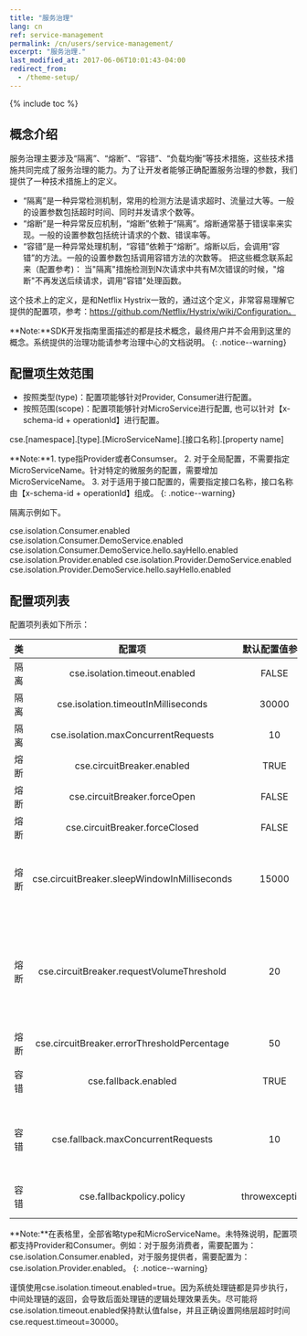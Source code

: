 ```yaml
---
title: "服务治理"
lang: cn
ref: service-management
permalink: /cn/users/service-management/
excerpt: "服务治理."
last_modified_at: 2017-06-06T10:01:43-04:00
redirect_from:
  - /theme-setup/
---
```


{% include toc %}

## 概念介绍
服务治理主要涉及“隔离”、“熔断”、“容错”、“负载均衡”等技术措施，这些技术措施共同完成了服务治理的能力。为了让开发者能够正确配置服务治理的参数，我们提供了一种技术措施上的定义。

- “隔离”是一种异常检测机制，常用的检测方法是请求超时、流量过大等。一般的设置参数包括超时时间、同时并发请求个数等。
- “熔断”是一种异常反应机制，“熔断”依赖于“隔离”。熔断通常基于错误率来实现。一般的设置参数包括统计请求的个数、错误率等。
- “容错”是一种异常处理机制，“容错”依赖于“熔断”。熔断以后，会调用“容错”的方法。一般的设置参数包括调用容错方法的次数等。
把这些概念联系起来（配置参考)： 当"隔离"措施检测到N次请求中共有M次错误的时候，"熔断"不再发送后续请求，调用"容错"处理函数。

这个技术上的定义，是和Netflix Hystrix一致的，通过这个定义，非常容易理解它提供的配置项，参考：https://github.com/Netflix/Hystrix/wiki/Configuration。

**Note:**SDK开发指南里面描述的都是技术概念，最终用户并不会用到这里的概念。系统提供的治理功能请参考治理中心的文档说明。
{: .notice--warning}

## 配置项生效范围

- 按照类型(type)：配置项能够针对Provider, Consumer进行配置。
- 按照范围(scope)：配置项能够针对MicroService进行配置, 也可以针对【x-schema-id + operationId】进行配置。

cse.[namespace].[type].[MicroServiceName].[接口名称].[property name]

**Note:**1. type指Provider或者Consumser。
2. 对于全局配置，不需要指定MicroServiceName。针对特定的微服务的配置，需要增加MicroServiceName。
3. 对于适用于接口配置的，需要指定接口名称，接口名称由【x-schema-id + operationId】组成。
{: .notice--warning}

隔离示例如下。

cse.isolation.Consumer.enabled
cse.isolation.Consumer.DemoService.enabled
cse.isolation.Consumer.DemoService.hello.sayHello.enabled
cse.isolation.Provider.enabled
cse.isolation.Provider.DemoService.enabled
cse.isolation.Provider.DemoService.hello.sayHello.enabled

## 配置项列表

配置项列表如下所示：

|类|配置项|默认配置值参考|说明|
|:----:|:----:|:----:|:-----:|
|隔离|cse.isolation.timeout.enabled|FALSE|是否启用超时检测。|
|隔离|cse.isolation.timeoutInMilliseconds|30000|超时时间，超过时间，记录一次错误。|
|隔离|cse.isolation.maxConcurrentRequests|10|通过并发数检测错误。配置最大并发数。|
|熔断|cse.circuitBreaker.enabled|TRUE|是否启用熔断措施。|
|熔断|cse.circuitBreaker.forceOpen|FALSE|不管失败次数，都进行熔断。|
|熔断|cse.circuitBreaker.forceClosed|FALSE|任何时候都不熔断，forceOpen优先。|
|熔断|cse.circuitBreaker.sleepWindowInMilliseconds|15000|熔断后，多长时间恢复。恢复后，会重新计算失败情况。注意：如果恢复后的调用立即失败，那么会立即重新进入熔断。
|熔断|cse.circuitBreaker.requestVolumeThreshold|20|10s内统计的请求个数，10s内统计的请求必须大于这个值，并且错误率达到阈值的时候才熔断。由于10秒还会被划分为10个1秒的统计周期，经过1s中后才会开始计算错误率，因此从调用开始至少经过1s，才会发生熔断。|
|熔断|cse.circuitBreaker.errorThresholdPercentage|50|错误率，达到错误率的时候熔断。|
|容错|cse.fallback.enabled|TRUE|是否启用出错后的故障处理措施。支持返回null和抛出Exception两种处理措施。|
|容错|cse.fallback.maxConcurrentRequests|10|并发调用容错处理措施（cse.fallbackpolicy.policy）的请求数。超过这个值，不再调用处理措施，直接返回异常。|
|容错|cse.fallbackpolicy.policy|throwexception|出错后的处理策略，默认抛出异常。可选值有：returnnull，throwexception|
 
**Note:**在表格里，全部省略type和MicroServiceName。未特殊说明，配置项都支持Provider和Consumer。例如：对于服务消费者，需要配置为：cse.isolation.Consumer.enabled，对于服务提供者，需要配置为：cse.isolation.Provider.enabled。
{: .notice--warning}

 谨慎使用cse.isolation.timeout.enabled=true。因为系统处理链都是异步执行，中间处理链的返回，会导致后面处理链的逻辑处理效果丢失。尽可能将cse.isolation.timeout.enabled保持默认值false，并且正确设置网络层超时时间cse.request.timeout=30000。
